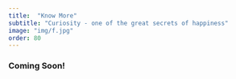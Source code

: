 ```yaml
---
title:  "Know More"
subtitle: "Curiosity - one of the great secrets of happiness"
image: "img/f.jpg"
order: 80
---
```


### Coming Soon!
